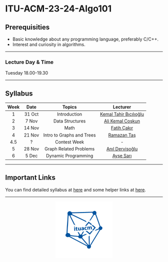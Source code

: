 # ITU-ACM-23-24-Algo101

## Prerequisities

- Basic knowledge about any programming language, preferably C/C++.
- Interest and curiosity in algorithms.

---

### Lecture Day & Time

Tuesday 18.00-19.30

---

## Syllabus

| Week | Date   | Topics                           | Lecturer                 |
|:----:|:------:|:--------------------------------:|:------------------------:|
| 1    | 31 Oct | Introduction                     | [Kemal Tahir Bıcılıoğlu](https://github.com/kemaltahirbicilioglu)   |
| 2    | 7 Nov  | Data Structures                  | [Ali Kemal Coşkun](https://github.com/alikemalcoskun)         |
| 3    | 14 Nov | Math                             | [Fatih Çakır](https://github.com/wfatih)              |
| 4    | 21 Nov | Intro to Graphs and Trees        | [Ramazan Taş](https://github.com/Rmzntas)              |
| 4.5  | ?      | Contest Week                     | -                        |
| 5    | 28 Nov | Graph Related Problems           | [Anıl Dervişoğlu](https://github.com/anildervis)          |
| 6    | 5 Dec  | Dynamic Programming              | [Ayşe Sarı](https://github.com/Ashluu)                |

---
## Important Links
You can find detailed syllabus at [here](./syllabus.md) and some helper links at [here](./links.md).

---

<p align="center">
    <img src="./algologo.png" width="36%">
</p>